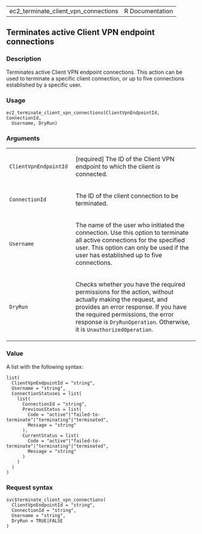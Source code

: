 <table style="width: 100%;">
<tbody>
<tr class="odd">
<td>ec2_terminate_client_vpn_connections</td>
<td style="text-align: right;">R Documentation</td>
</tr>
</tbody>
</table>

## Terminates active Client VPN endpoint connections

### Description

Terminates active Client VPN endpoint connections. This action can be
used to terminate a specific client connection, or up to five
connections established by a specific user.

### Usage

    ec2_terminate_client_vpn_connections(ClientVpnEndpointId, ConnectionId,
      Username, DryRun)

### Arguments

<table>
<colgroup>
<col style="width: 35%" />
<col style="width: 65%" />
</colgroup>
<tbody>
<tr class="odd">
<td><code
id="ec2_terminate_client_vpn_connections_:_ClientVpnEndpointId">ClientVpnEndpointId</code></td>
<td><p>[required] The ID of the Client VPN endpoint to which the client
is connected.</p></td>
</tr>
<tr class="even">
<td><code
id="ec2_terminate_client_vpn_connections_:_ConnectionId">ConnectionId</code></td>
<td><p>The ID of the client connection to be terminated.</p></td>
</tr>
<tr class="odd">
<td><code
id="ec2_terminate_client_vpn_connections_:_Username">Username</code></td>
<td><p>The name of the user who initiated the connection. Use this
option to terminate all active connections for the specified user. This
option can only be used if the user has established up to five
connections.</p></td>
</tr>
<tr class="even">
<td><code
id="ec2_terminate_client_vpn_connections_:_DryRun">DryRun</code></td>
<td><p>Checks whether you have the required permissions for the action,
without actually making the request, and provides an error response. If
you have the required permissions, the error response is
<code>DryRunOperation</code>. Otherwise, it is
<code>UnauthorizedOperation</code>.</p></td>
</tr>
</tbody>
</table>

### Value

A list with the following syntax:

    list(
      ClientVpnEndpointId = "string",
      Username = "string",
      ConnectionStatuses = list(
        list(
          ConnectionId = "string",
          PreviousStatus = list(
            Code = "active"|"failed-to-terminate"|"terminating"|"terminated",
            Message = "string"
          ),
          CurrentStatus = list(
            Code = "active"|"failed-to-terminate"|"terminating"|"terminated",
            Message = "string"
          )
        )
      )
    )

### Request syntax

    svc$terminate_client_vpn_connections(
      ClientVpnEndpointId = "string",
      ConnectionId = "string",
      Username = "string",
      DryRun = TRUE|FALSE
    )
